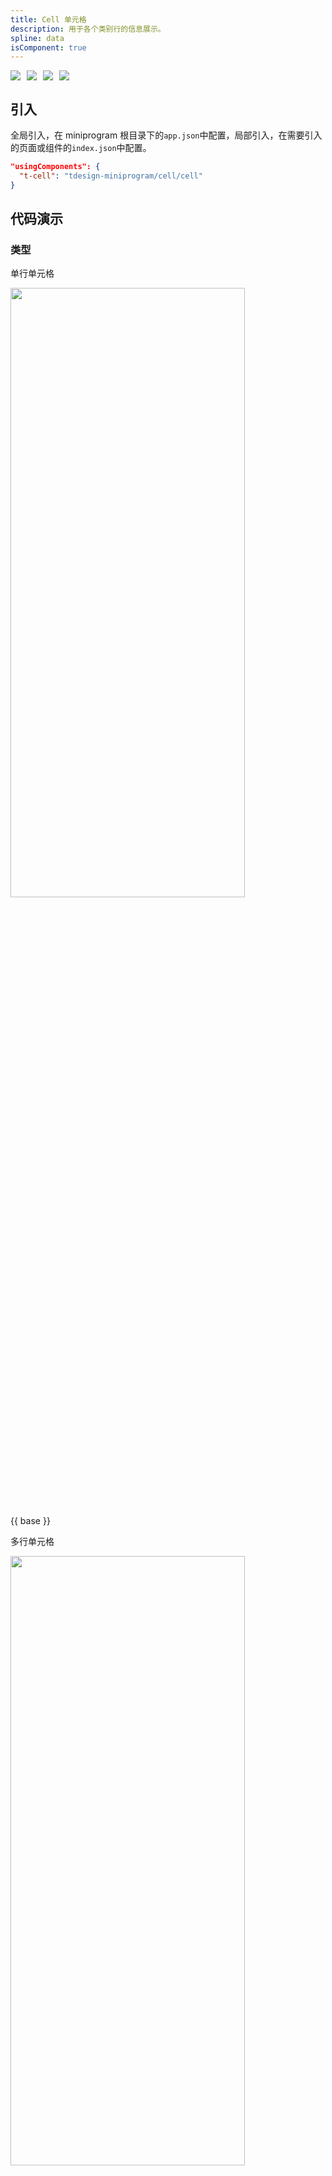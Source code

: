 ```yaml
---
title: Cell 单元格
description: 用于各个类别行的信息展示。
spline: data
isComponent: true
---
```


<span class="coverages-badge" style="margin-right: 10px"><img src="https://img.shields.io/badge/coverages%3A%20lines-100%25-blue" /></span><span class="coverages-badge" style="margin-right: 10px"><img src="https://img.shields.io/badge/coverages%3A%20functions-100%25-blue" /></span><span class="coverages-badge" style="margin-right: 10px"><img src="https://img.shields.io/badge/coverages%3A%20statements-100%25-blue" /></span><span class="coverages-badge" style="margin-right: 10px"><img src="https://img.shields.io/badge/coverages%3A%20branches-100%25-blue" /></span>
## 引入

全局引入，在 miniprogram 根目录下的`app.json`中配置，局部引入，在需要引入的页面或组件的`index.json`中配置。

```json
"usingComponents": {
  "t-cell": "tdesign-miniprogram/cell/cell"
}
```

## 代码演示

### 类型

单行单元格

<img src="https://tdesign.gtimg.com/miniprogram/readme/cell-1.png" width="375px" height="50%">

{{ base }}

多行单元格

<img src="https://tdesign.gtimg.com/miniprogram/readme/cell-2.png" width="375px" height="50%">

{{ multiple }}

### 样式

卡片单元格

{{ theme }}

## API
### Cell Props

名称 | 类型 | 默认值 | 说明 | 必传
-- | -- | -- | -- | --
align | String | middle | 内容的对齐方式，默认居中对齐。可选项：top/middle/bottom | N
arrow | Boolean | false | 是否显示右侧箭头 | N
bordered | Boolean | true | 是否显示下边框 | N
description | String / Slot | - | 下方内容描述 | N
hover | Boolean | - | 是否开启点击反馈 | N
image | String / Slot | - | 主图 | N
jump-type | String | navigateTo | 链接跳转类型。可选项：switchTab/reLaunch/redirectTo/navigateTo | N
left-icon | String / Slot | - | 左侧图标，出现在单元格标题的左侧 | N
note | String / Slot | - | 和标题同行的说明文字 | N
required | Boolean | false | 是否显示表单必填星号 | N
right-icon | String / Slot | - | 最右侧图标 | N
title | String / Slot | - | 标题 | N
url | String | - | 点击后跳转链接地址。如果值为空，则表示不需要跳转 | N

### Cell Events

名称 | 参数 | 描述
-- | -- | --
click | - | 右侧内容

### Cell 外部样式类
类名 | 说明
-- | -- 
t-class | 根节点样式类
t-class-title | 标题样式类
t-class-description | 下方描述内容样式类
t-class-note | 右侧说明文字样式类
t-class-hover | 悬停样式类
t-class-image | 图片样式类
t-class-left | 左侧内容样式类
t-class-left-icon | 左侧图标样式类
t-class-center | 中间（`title`, `description`）内容样式类
t-class-right | 右侧内容样式类
t-class-right-icon | 右侧图标样式类

### CellGroup Props

名称 | 类型 | 默认值 | 说明 | 必传
-- | -- | -- | -- | --
bordered | Boolean | - | 是否显示组边框 | N
theme | String | default | 单元格风格。可选项：default/card | N
title | String | - | 单元格组标题 | N

### CellGroup 外部样式类
类名 | 说明
-- | -- 
t-class | 根节点样式类
t-class-title | 标题样式类

### CSS 变量
组件提供了下列 CSS 变量，可用于自定义样式。
名称 | 默认值 | 描述 
-- | -- | --
--td-cell-group-border-color | @border-color | - 
--td-cell-group-title-bg-color | @bg-color-secondarycontainer | - 
--td-cell-group-title-color | @font-gray-3 | - 
--td-cell-group-title-font-size | 28rpx | - 
--td-cell-group-title-line-height | 90rpx | - 
--td-cell-group-title-padding-left | 32rpx | - 
--td-cell-bg-color | @bg-color-container | - 
--td-cell-border-color | @component-stroke | - 
--td-cell-border-width | 1px | - 
--td-cell-border-left-space | @cell-horizontal-padding | - 
--td-cell-border-right-space | 0 | - 
--td-cell-description-color | @font-gray-2 | - 
--td-cell-description-font-size | @font-size-base | - 
--td-cell-description-line-height | 44rpx | - 
--td-cell-height | auto | - 
--td-cell-horizontal-padding | 32rpx | - 
--td-cell-hover-color | @bg-color-secondarycontainer | - 
--td-cell-image-height | 96rpx | - 
--td-cell-image-width | 96rpx | - 
--td-cell-left-icon-color | @brand-color | - 
--td-cell-left-icon-font-size | 48rpx | - 
--td-cell-line-height | 48rpx | - 
--td-cell-note-color | @font-gray-3 | - 
--td-cell-note-font-size | @font-size-m | - 
--td-cell-required-color | @error-color-6 | - 
--td-cell-required-font-size | @font-size-m | - 
--td-cell-right-icon-color | @font-gray-3 | - 
--td-cell-right-icon-font-size | 48rpx | - 
--td-cell-title-color | @font-gray-1 | - 
--td-cell-title-font-size | @font-size-m | - 
--td-cell-vertical-padding | 32rpx | - 
